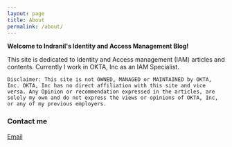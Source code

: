```yaml
---
layout: page
title: About
permalink: /about/
---
```


**Welcome to Indranil's Identity and Access Management Blog!**


This site is dedicated to Identity and Access management (IAM) articles and contents. Currently I work in OKTA, Inc as an IAM Specialist.

`Disclaimer: This site is not OWNED, MANAGED or MAINTAINED by OKTA, Inc. OKTA, Inc has no direct affiliation with this site and vice versa. Any Opinion or recommendation expressed in the articles, are solely my own and do not express the views or opinions of OKTA, Inc, or any of my previous employers.`

### Contact me

[Email](mailto:indranilokg@gmail.com)